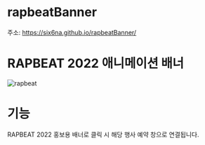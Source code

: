 # rapbeatBanner
주소: https://six6na.github.io/rapbeatBanner/
# RAPBEAT 2022 애니메이션 배너
![rapbeat](https://user-images.githubusercontent.com/105402240/174287962-84467ba0-9f9c-4f71-aab0-b702fb6c6f34.png)
# 기능
RAPBEAT 2022 홍보용 배너로 클릭 시 해당 행사 예약 창으로 연결됩니다.
